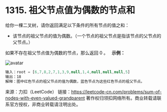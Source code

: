 # 1315. 祖父节点值为偶数的节点和

给你一棵二叉树，请你返回满足以下条件的所有节点的值之和：

- 该节点的祖父节点的值为偶数。（一个节点的祖父节点是指该节点的父节点的父节点。）

如果不存在祖父节点值为偶数的节点，那么返回 0 。
 
**示例：**

![avatar](https://assets.leetcode-cn.com/aliyun-lc-upload/uploads/2020/01/10/1473_ex1.png)

```js
输入：root = [6,7,8,2,7,1,3,9,null,1,4,null,null,null,5]
输出：18
解释：图中红色节点的祖父节点的值为偶数，蓝色节点为这些红色节点的祖父节点。
```

来源：力扣（LeetCode）
链接：https://leetcode-cn.com/problems/sum-of-nodes-with-even-valued-grandparent
著作权归领扣网络所有。商业转载请联系官方授权，非商业转载请注明出处。